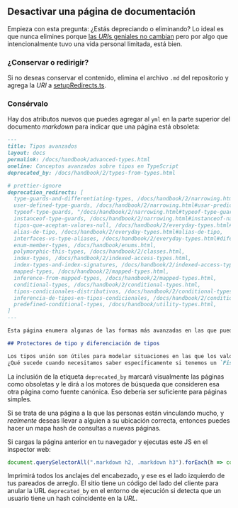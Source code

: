 ## Desactivar una página de documentación

Empieza con esta pregunta: ¿Estás depreciando o eliminando? Lo ideal es que nunca elimines porque [las *URI*s geniales no cambian](https://www.w3.org/Provider/Style/URI.html) pero por algo que intencionalmente tuvo una vida personal limitada, está bien.

### ¿Conservar o redirigir?

Si no deseas conservar el contenido, elimina el archivo `.md` del repositorio y agrega la *URI* a [setupRedirects.ts](https://github.com/microsoft/TypeScript-website/blob/v2/packages/typescriptlang-org/src/redirects/setupRedirects.ts).

### Consérvalo

Hay dos atributos nuevos que puedes agregar al `yml` en la parte superior del documento *markdown* para indicar que una página está obsoleta:

```md
---
title: Tipos avanzados
layout: docs
permalink: /docs/handbook/advanced-types.html
oneline: Conceptos avanzados sobre tipos en TypeScript
deprecated_by: /docs/handbook/2/types-from-types.html

# prettier-ignore
deprecation_redirects: [
  type-guards-and-differentiating-types, /docs/handbook/2/narrowing.html,
  user-defined-type-guards, /docs/handbook/2/narrowing.html#usar-predicados-de-tipo,
  typeof-type-guards, "/docs/handbook/2/narrowing.html#typeof-type-guards",
  instanceof-type-guards, /docs/handbook/2/narrowing.html#instanceof-narrowing,
  tipos-que-aceptan-valores-null, /docs/handbook/2/everyday-types.html#null-y-undefined,
  alias-de-tipo, /docs/handbook/2/everyday-types.html#alias-de-tipo,
  interfaces-vs-type-aliases, /docs/handbook/2/everyday-types.html#diferencias-entre-los-alias-de-tipo-y-las-interfaces,
  enum-member-types, /docs/handbook/enums.html,
  polymorphic-this-types, /docs/handbook/2/classes.html,
  index-types, /docs/handbook/2/indexed-access-types.html,
  index-types-and-index-signatures, /docs/handbook/2/indexed-access-types.html,
  mapped-types, /docs/handbook/2/mapped-types.html,
  inference-from-mapped-types, /docs/handbook/2/mapped-types.html,
  conditional-types, /docs/handbook/2/conditional-types.html,
  tipos-condicionales-distributivos, /docs/handbook/2/conditional-types.html#tipos-condicionales-distributivos,
  inferencia-de-tipos-en-tipos-condicionales, /docs/handbook/2/conditional-types.html#inferencia-dentro-de-tipos-condicionales,
  predefined-conditional-types, /docs/handbook/utility-types.html,
]
---

Esta página enumera algunas de las formas más avanzadas en las que puedes modelar tipos, funciona en conjunto con el documento [Tipos útiles](/docs/handbook/utility-types.html) que incluye tipos que están incluidos en *TypeScript* y disponibles globalmente.

## Protectores de tipo y diferenciación de tipos

Los tipos unión son útiles para modelar situaciones en las que los valores se pueden superponer en los tipos que pueden asumir.
¿Qué sucede cuando necesitamos saber específicamente si tenemos un `Fish`?
```

La inclusión de la etiqueta `deprecated_by` marcará visualmente las páginas como obsoletas y le dirá a los motores de búsqueda que consideren esa otra página como fuente canónica. Eso debería ser suficiente para páginas simples.

Si se trata de una página a la que las personas están vinculando mucho, y *realmente*  deseas llevar a alguien a su ubicación correcta, entonces puedes hacer un mapa hash de consultas a nuevas páginas.

Si cargas la página anterior en tu navegador y ejecutas este JS en el inspector web:

```js
document.querySelectorAll(".markdown h2, .markdown h3").forEach(h => console.log(h.id))
```

Imprimirá todos los anclajes del encabezado, y ese es el lado izquierdo de tus pareados de arreglo. El sitio tiene un código del lado del cliente para anular la URL `deprecated_by` en el entorno de ejecución si detecta que un usuario tiene un hash coincidente en la *URL*.
